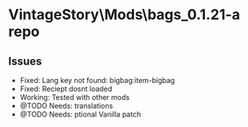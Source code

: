 # VintageStory\Mods\bags_0.1.21-a repo
## Issues
- Fixed: Lang key not found: bigbag:item-bigbag
- Fixed: Reciept dosnt loaded
- Working: Tested with other mods 
- @TODO Needs: translations 
- @TODO Needs: ptional Vanilla patch